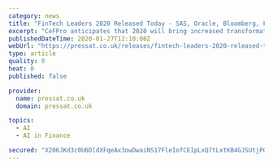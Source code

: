 ```yaml
---
category: news
title: "FinTech Leaders 2020 Released Today - SAS, Oracle, Bloomberg, FIS, Amazon, and IBM ranked in the Top 50 Leaders!"
excerpt: "CeFPro anticipates that 2020 will bring increased transformation, evolution and innovation – FinTech Leaders provides an insight into the status of the industry, from the leading opportunities in advanced analytics and AI, to investment priorities of security, payments and regtech, while embracing enhanced customer experience and the key ..."
publishedDateTime: 2020-01-27T12:10:00Z
webUrl: "https://pressat.co.uk/releases/fintech-leaders-2020-released-today-sas-oracle-bloomberg-fis-amazon-and-ibm-ranked-in-the-top-50-leaders-41d8eaceb62724612e84131c61abe449/"
type: article
quality: 0
heat: 0
published: false

provider:
  name: pressat.co.uk
  domain: pressat.co.uk

topics:
  - AI
  - AI in Finance

secured: "X206JKd3c0U6DldXFqeAx3owDwaiNS17FleIofCEIpLxQ7tLxtKB4GJSUtjPGH7SLiMiwzoIEjJFP1gUag+vjWeXq7YtHGr/geRtrZsax2YY/4NBda7mwPPbhNPn9u78nKT+uoAo3hDAZKpKBqUHBswOvoPpuKPRsyRdnPw7+7AtnJ9iJvImgtsGe9yvRWztz3M4ajEeoM2vhB0aMcfn2kj/OvLD7f9MBKIJXmz3uDS5Cux4i+l+3DR2ekFZv9twnOXYR4+DBnx8btt0bV5Qo4j5u8lUzIZ8Q8W9IaQq2HQ+/hI4SA+lJWLOr6m8duVv;1/mNqzmZ2FfRpUh5f5jfHQ=="
---
```


